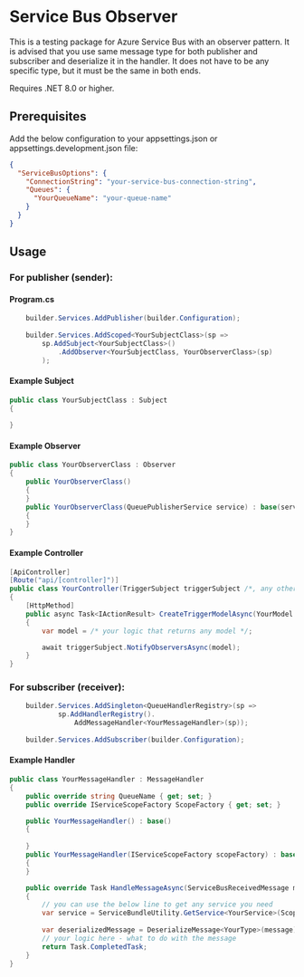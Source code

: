 # Service Bus Observer

This is a testing package for Azure Service Bus with an observer pattern.
It is advised that you use same message type for both publisher and subscriber and deserialize it in the handler.
It does not have to be any specific type, but it must be the same in both ends.

Requires .NET 8.0 or higher.

## Prerequisites

Add the below configuration to your appsettings.json or appsettings.development.json file:

```json
{
  "ServiceBusOptions": {
    "ConnectionString": "your-service-bus-connection-string",
    "Queues": {
      "YourQueueName": "your-queue-name"
    }
  }
}
```

## Usage

### For publisher (sender):

#### Program.cs

```csharp
    builder.Services.AddPublisher(builder.Configuration);
        
    builder.Services.AddScoped<YourSubjectClass>(sp => 
        sp.AddSubject<YourSubjectClass>()
            .AddObserver<YourSubjectClass, YourObserverClass>(sp)
        );
```
#### Example Subject

```csharp
public class YourSubjectClass : Subject
{
    
}
```

#### Example Observer

```csharp
public class YourObserverClass : Observer
{
    public YourObserverClass() 
    {
    }
    public YourObserverClass(QueuePublisherService service) : base(service, YourQueueName)
    {
    }
}
```

#### Example Controller
```csharp
[ApiController]
[Route("api/[controller]")]
public class YourController(TriggerSubject triggerSubject /*, any other service you use*/) : ControllerBase
{    
    [HttpMethod]
    public async Task<IActionResult> CreateTriggerModelAsync(YourModel yourModel)
    {
        var model = /* your logic that returns any model */;

        await triggerSubject.NotifyObserversAsync(model);
    }
}
```

### For subscriber (receiver):

```csharp
    builder.Services.AddSingleton<QueueHandlerRegistry>(sp => 
            sp.AddHandlerRegistry().
                AddMessageHandler<YourMessageHandler>(sp));
        
    builder.Services.AddSubscriber(builder.Configuration);
```

#### Example Handler

```csharp
public class YourMessageHandler : MessageHandler
{
    public override string QueueName { get; set; }
    public override IServiceScopeFactory ScopeFactory { get; set; }

    public YourMessageHandler() : base()
    {
        
    }
    public YourMessageHandler(IServiceScopeFactory scopeFactory) : base(scopeFactory, ServiceBusConstants.DemoQueue)
    {
    }

    public override Task HandleMessageAsync(ServiceBusReceivedMessage message)
    {
        // you can use the below line to get any service you need
        var service = ServiceBundleUtility.GetService<YourService>(ScopeFactory);
        
        var deserializedMessage = DeserializeMessage<YourType>(message);
        // your logic here - what to do with the message        
        return Task.CompletedTask;
    }
}
```
